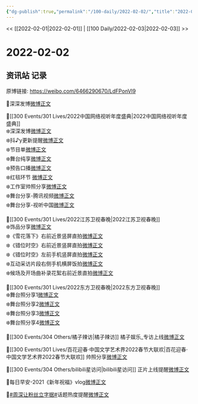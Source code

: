 ```yaml
---
{"dg-publish":true,"permalink":"/100-daily/2022-02-02/","title":"2022-02-02"}
---
```



<< [[2022-02-01\|2022-02-01]] | [[100 Daily/2022-02-03\|2022-02-03]] >>

# 2022-02-02

## 资讯站 记录

原博链接: https://weibo.com/6466290670/LdFPonVl9

🌟深深发博[微博正文](https://m.weibo.cn/6466290670/4732480634226378)

🌟[[300 Events/301 Lives/2022中国网络视听年度盛典\|2022中国网络视听年度盛典]]  
❄️深深发博[微博正文](https://m.weibo.cn/6466290670/4732553921567144)  
❄️抖♪y更新提醒[微博正文](https://m.weibo.cn/6466290670/4732557277004275)  
❄️节目单[微博正文](https://m.weibo.cn/6466290670/4732360756824596)  
❄️舞台纯享[微博正文](https://m.weibo.cn/6466290670/4732587957814918)  
❄️预告口播[微博正文](https://m.weibo.cn/6466290670/4732408429020432)  
❄️红毯环节 [微博正文](https://m.weibo.cn/6466290670/4732510851039426)  
❄️工作室帅照分享[微博正文](https://m.weibo.cn/6466290670/4732562821349551)  
❄️舞台分享-腾讯视频[微博正文](https://m.weibo.cn/6466290670/4732547706391636)  
❄️舞台分享-视听中国[微博正文](https://m.weibo.cn/6466290670/4732548725607914)

🌟[[300 Events/301 Lives/2022江苏卫视春晚\|2022江苏卫视春晚]]  
❄️饰品分享[微博正文](https://m.weibo.cn/6466290670/4732389110581140)  
❄️《雪花落下》右前近景竖屏直拍[微博正文](https://m.weibo.cn/6466290670/4732537224306185)  
❄️《错位时空》右前近景竖屏直拍[微博正文](https://m.weibo.cn/6466290670/4732537529697430)  
❄️《错位时空》左前手机竖屏直拍[微博正文](https://m.weibo.cn/6466290670/4732537979278631)  
❄️互动采访片段右侧手机横屏饭拍[微博正文](https://m.weibo.cn/6466290670/4732537736268263)  
❄️候场及开场曲补录花絮右前近景直拍[微博正文](https://m.weibo.cn/6466290670/4732536842098624)

🌟[[300 Events/301 Lives/2022东方卫视春晚\|2022东方卫视春晚]]  
❄️舞台照分享1[微博正文](https://m.weibo.cn/6466290670/4732422753093644)  
❄️舞台照分享2[微博正文](https://m.weibo.cn/6466290670/4732482849607716)  
❄️舞台照分享3[微博正文](https://m.weibo.cn/6466290670/4732506304417307)  
❄️舞台照分享4[微博正文](https://m.weibo.cn/6466290670/4732506315687370)

🌟[[300 Events/304 Others/橘子辣访\|橘子辣访]] 橘子娱乐_专访上线[微博正文](https://m.weibo.cn/6466290670/4732445246882593)

🌟[[300 Events/301 Lives/百花迎春·中国文学艺术界2022春节大联欢\|百花迎春·中国文学艺术界2022春节大联欢]] 帅照分享[微博正文](https://m.weibo.cn/6466290670/4732367077904718)

🌟[[300 Events/304 Others/bilibili星访问\|bilibili星访问]] 正片上线提醒[微博正文](https://m.weibo.cn/6466290670/4732390871667270)

🌟每日早安-2021《新年祝福》vlog[微博正文](https://m.weibo.cn/6466290670/4732358978179479)

🌟[#周深让粉丝立字据#](https://s.weibo.com/weibo?q=%23%E5%91%A8%E6%B7%B1%E8%AE%A9%E7%B2%89%E4%B8%9D%E7%AB%8B%E5%AD%97%E6%8D%AE%23)话题热度提醒[微博正文](https://m.weibo.cn/6466290670/4732462146783394)
